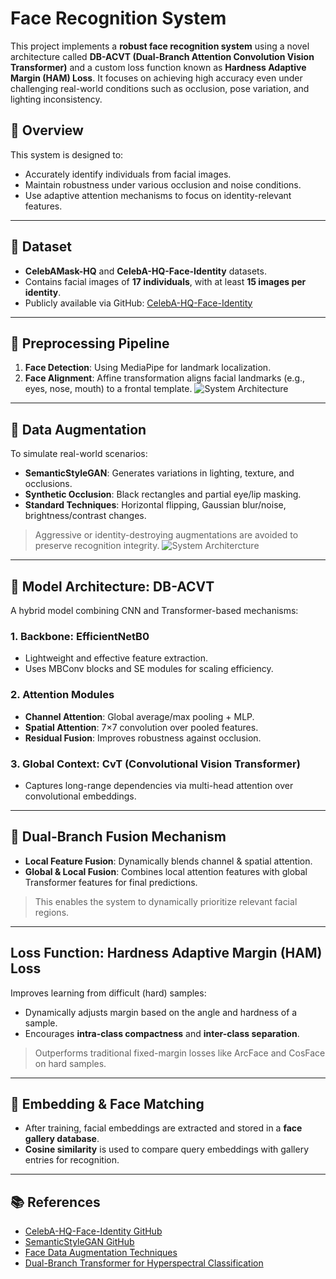 # Face Recognition System

This project implements a **robust face recognition system** using a novel architecture called **DB-ACVT (Dual-Branch Attention Convolution Vision Transformer)** and a custom loss function known as **Hardness Adaptive Margin (HAM) Loss**. It focuses on achieving high accuracy even under challenging real-world conditions such as occlusion, pose variation, and lighting inconsistency.

## 🚀 Overview

This system is designed to:
- Accurately identify individuals from facial images.
- Maintain robustness under various occlusion and noise conditions.
- Use adaptive attention mechanisms to focus on identity-relevant features.

---

## 📂 Dataset

- **CelebAMask-HQ** and **CelebA-HQ-Face-Identity** datasets.
- Contains facial images of **17 individuals**, with at least **15 images per identity**.
- Publicly available via GitHub: [CelebA-HQ-Face-Identity](https://github.com/ndb796/CelebA-HQ-Face-Identity-and-Attributes-Recognition-PyTorch)

---

## 🧼 Preprocessing Pipeline

1. **Face Detection**: Using MediaPipe for landmark localization.
2. **Face Alignment**: Affine transformation aligns facial landmarks (e.g., eyes, nose, mouth) to a frontal template.
![System Architecture](docs/sample_image.png)

---

## 🧪 Data Augmentation

To simulate real-world scenarios:
- **SemanticStyleGAN**: Generates variations in lighting, texture, and occlusions.
- **Synthetic Occlusion**: Black rectangles and partial eye/lip masking.
- **Standard Techniques**: Horizontal flipping, Gaussian blur/noise, brightness/contrast changes.

> Aggressive or identity-destroying augmentations are avoided to preserve recognition integrity.
![System Architercture]('docs/preprocessed.png')
---

## 🧠 Model Architecture: DB-ACVT

A hybrid model combining CNN and Transformer-based mechanisms:

### 1. **Backbone: EfficientNetB0**
- Lightweight and effective feature extraction.
- Uses MBConv blocks and SE modules for scaling efficiency.

### 2. **Attention Modules**
- **Channel Attention**: Global average/max pooling + MLP.
- **Spatial Attention**: 7×7 convolution over pooled features.
- **Residual Fusion**: Improves robustness against occlusion.

### 3. **Global Context: CvT (Convolutional Vision Transformer)**
- Captures long-range dependencies via multi-head attention over convolutional embeddings.

---

## 🔀 Dual-Branch Fusion Mechanism

- **Local Feature Fusion**: Dynamically blends channel & spatial attention.
- **Global & Local Fusion**: Combines local attention features with global Transformer features for final predictions.

> This enables the system to dynamically prioritize relevant facial regions.

---

##  Loss Function: Hardness Adaptive Margin (HAM) Loss

Improves learning from difficult (hard) samples:
- Dynamically adjusts margin based on the angle and hardness of a sample.
- Encourages **intra-class compactness** and **inter-class separation**.

> Outperforms traditional fixed-margin losses like ArcFace and CosFace on hard samples.

---

## 🧾 Embedding & Face Matching

- After training, facial embeddings are extracted and stored in a **face gallery database**.
- **Cosine similarity** is used to compare query embeddings with gallery entries for recognition.

---

## 📚 References

- [CelebA-HQ-Face-Identity GitHub](https://github.com/ndb796/CelebA-HQ-Face-Identity-and-Attributes-Recognition-PyTorch)  
- [SemanticStyleGAN GitHub](https://github.com/seasonSH/SemanticStyleGAN/tree/main)  
- [Face Data Augmentation Techniques](https://hackernoon.com/face-data-augmentation-part-2-image-synthesis)  
- [Dual-Branch Transformer for Hyperspectral Classification](https://www.researchgate.net/publication/380339581)  



